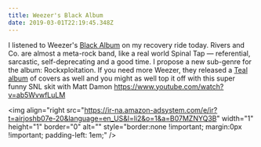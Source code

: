 ```yaml
---
title: Weezer's Black Album
date: 2019-03-01T22:19:45.348Z
---
```

I listened to Weezer's [Black Album](https://amzn.to/2EFxzmG) on my recovery ride today. Rivers and Co. are almost a meta-rock band, like a real world Spinal Tap — referential, sarcastic, self-deprecating and a good time. I propose a new sub-genre for the album: Rockxploitation. If you need more Weezer, they released a [Teal album](https://amzn.to/2Xy4vER) of covers as well and you might as well top it off with this super funny SNL skit with Matt Damon https://www.youtube.com/watch?v=ab5WvwfLuLM

<img align="right" src="https://ir-na.amazon-adsystem.com/e/ir?t=airjoshb07e-20&language=en_US&l=li2&o=1&a=B07KKM699Y" width="1" height="1" border="0" alt="" style="border:none !important; margin:0px !important; padding-left: 1em;" />

<img align="right src="https://ir-na.amazon-adsystem.com/e/ir?t=airjoshb07e-20&language=en_US&l=li2&o=1&a=B07MZNYQ3B" width="1" height="1" border="0" alt="" style="border:none !important; margin:0px !important; padding-left: 1em;" />
